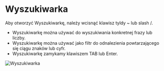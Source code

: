 # Wyszukiwarka

Aby otworzyć Wyszukiwarkę, należy wcisnąć klawisz tyldy ~ lub slash /. 

- Wyszukiwarkę można używać do wyszukiwania konkretnej frazy lub liczby.
- Wyszukiwarkę można używać jako filtr do odnalezienia powtarzającego się ciągu znaków lub cyfr.
- Wyszukiwarkę zamykamy klawiszem TAB lub Enter.

![Wyszukiwarka](wyszukiwarka.gif)